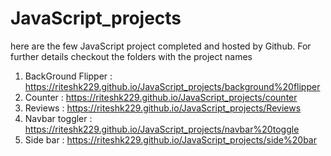 ﻿# JavaScript_projects
 here are the few JavaScript project completed and hosted by Github. For further details checkout the folders with the project names

1. BackGround Flipper : https://riteshk229.github.io/JavaScript_projects/background%20flipper
2. Counter : https://riteshk229.github.io/JavaScript_projects/counter
3. Reviews : https://riteshk229.github.io/JavaScript_projects/Reviews
4. Navbar toggler : https://riteshk229.github.io/JavaScript_projects/navbar%20toggle
5. Side bar : https://riteshk229.github.io/JavaScript_projects/side%20bar

